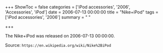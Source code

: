 +++
ShowToc = false
categories = ['iPod accessories', '2006', 'Accessories', 'iPod']
date = 2006-07-13 00:00:00
title = "Nike+iPod"
tags = ['iPod accessories', '2006']
summary = " "

+++

The Nike+iPod was released on 2006-07-13 00:00:00.

Source: `https://en.wikipedia.org/wiki/Nike%2BiPod`


